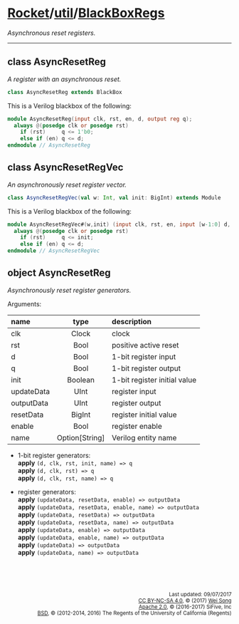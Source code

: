 [Rocket](../Readme.md)/[util](../util.md)/[BlackBoxRegs](https://github.com/freechipsproject/rocket-chip/tree/master/src/main/scala/util/BlackBoxRegs.scala)
========================
*Asynchronous reset registers.*

**********************

class AsyncResetReg
------------
*A register with an asynchronous reset.*

~~~scala
class AsyncResetReg extends BlackBox
~~~

This is a Verilog blackbox of the following:

~~~verilog
module AsyncResetReg(input clk, rst, en, d, output reg q);
  always @(posedge clk or posedge rst)
    if (rst)     q <= 1'b0;
    else if (en) q <= d;
endmodule // AsyncResetReg
~~~

class AsyncResetRegVec
------------
*An asynchronously reset register vector.*

~~~scala
class AsyncResetRegVec(val w: Int, val init: BigInt) extends Module
~~~

This is a Verilog blackbox of the following:

~~~verilog
module AsyncResetRegVec#(w,init) (input clk, rst, en, input [w-1:0] d, output reg [w-1:0] q);
  always @(posedge clk or posedge rst)
    if (rst)     q <= init;
    else if (en) q <= d;
endmodule // AsyncResetRegVec
~~~

object AsyncResetReg
-------------
*Asynchronously reset register generators.*

Arguments:

| name       |  type          |  description                    |
| :--        | :--:           | :--                             |
| clk        | Clock          | clock                           |
| rst        | Bool           | positive active reset           |
| d          | Bool           | 1-bit register input            |
| q          | Bool           | 1-bit register output           |
| init       | Boolean        | 1-bit register initial value    |
| updateData | UInt           | register input                  |
| outputData | UInt           | register output                 |
| resetData  | BigInt         | register initial value          |
| enable     | Bool           | register enable                 |
| name       | Option[String] | Verilog entity name             |

+ 1-bit register generators:<br>
  **apply** `(d, clk, rst, init, name) => q`<br>
  **apply** `(d, clk, rst) => q`<br>
  **apply** `(d, clk, rst, name) => q`

+ register generators:<br>
  **apply** `(updateData, resetData, enable) => outputData`<br>
  **apply** `(updateData, resetData, enable, name) => outputData`<br>
  **apply** `(updateData, resetData) => outputData`<br>
  **apply** `(updateData, resetData, name) => outputData`<br>
  **apply** `(updateData, enable) => outputData`<br>
  **apply** `(updateData, enable, name) => outputData`<br>
  **apply** `(updateData) => outputData`<br>
  **apply** `(updateData, name) => outputData`<br>


<br><br><br><p align="right">
<sub>
Last updated: 09/07/2017<br>
[CC BY-NC-SA 4.0](https://creativecommons.org/licenses/by-nc-sa/4.0/), &copy; (2017) [Wei Song](mailto:wsong83@gmail.com)<br>
[Apache 2.0](https://github.com/freechipsproject/rocket-chip/blob/master/LICENSE.SiFive), &copy; (2016-2017) SiFive, Inc<br>
[BSD](https://github.com/freechipsproject/rocket-chip/blob/master/LICENSE.Berkeley), &copy; (2012-2014, 2016) The Regents of the University of California (Regents)
</sub>
</p>
